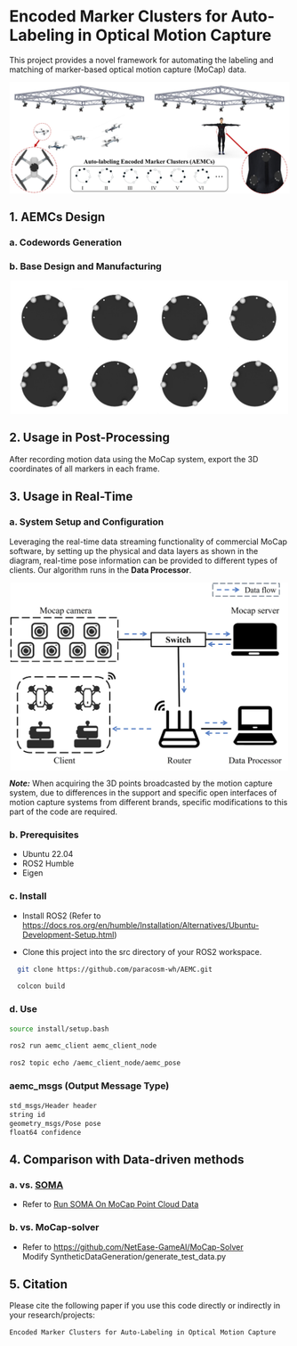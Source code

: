 # Encoded Marker Clusters for Auto-Labeling in Optical Motion Capture

This project provides a novel framework for automating the labeling and matching of marker-based optical motion
capture (MoCap) data.

<div align=center>
<img src="img/Overview.jpg" alt="Overview" style="display: block; margin: 0 auto;" width="600">
</div>

## 1. AEMCs Design 
### a. Codewords Generation

### b. Base Design and Manufacturing
<img src="img/AEMCs-E.jpg" alt="AEMCs-E" style="display: block; margin: 0 auto;" width="500">



## 2. Usage in Post-Processing

After recording motion data using the MoCap system, export the 3D coordinates of all markers in each frame.

## 3. Usage in Real-Time

### a. System Setup and Configuration

Leveraging the real-time data streaming functionality of commercial MoCap software, by setting up the physical and data
layers as shown in the diagram, real-time pose information can be provided to different types of clients. Our algorithm
runs in the **Data Processor**.

<div align=center>
<img src="img/System_Framework.jpg" alt="System_Framework" style="display: block; margin: 0 auto;" width="500">
</div>

***Note:*** When acquiring the 3D points broadcasted by the motion capture system, due to differences in the support and
specific open interfaces of motion capture systems from different brands, specific modifications to this part of the
code are required.

### b. Prerequisites

- Ubuntu 22.04
- ROS2 Humble
- Eigen

### c. Install
- Install ROS2 (Refer to https://docs.ros.org/en/humble/Installation/Alternatives/Ubuntu-Development-Setup.html)

- Clone this project into the src directory of your ROS2 workspace.
```sh
  git clone https://github.com/paracosm-wh/AEMC.git
```

```sh
  colcon build
```

### d. Use

```sh
source install/setup.bash
```

```sh
ros2 run aemc_client aemc_client_node
```

```sh
ros2 topic echo /aemc_client_node/aemc_pose
```

### aemc_msgs (Output Message Type)

```
std_msgs/Header header
string id
geometry_msgs/Pose pose
float64 confidence
```


## 4. Comparison with Data-driven methods

### a. vs. [SOMA](https://github.com/nghorbani/soma)

- Refer
  to [Run SOMA On MoCap Point Cloud Data](https://github.com/nghorbani/soma/tree/main/src/tutorials/run_soma_on_soma_dataset.ipynb)

### b. vs. MoCap-solver

- Refer to https://github.com/NetEase-GameAI/MoCap-Solver  
  Modify SyntheticDataGeneration/generate_test_data.py

## 5. Citation

Please cite the following paper if you use this code directly or indirectly in your research/projects:

```
Encoded Marker Clusters for Auto-Labeling in Optical Motion Capture
```

